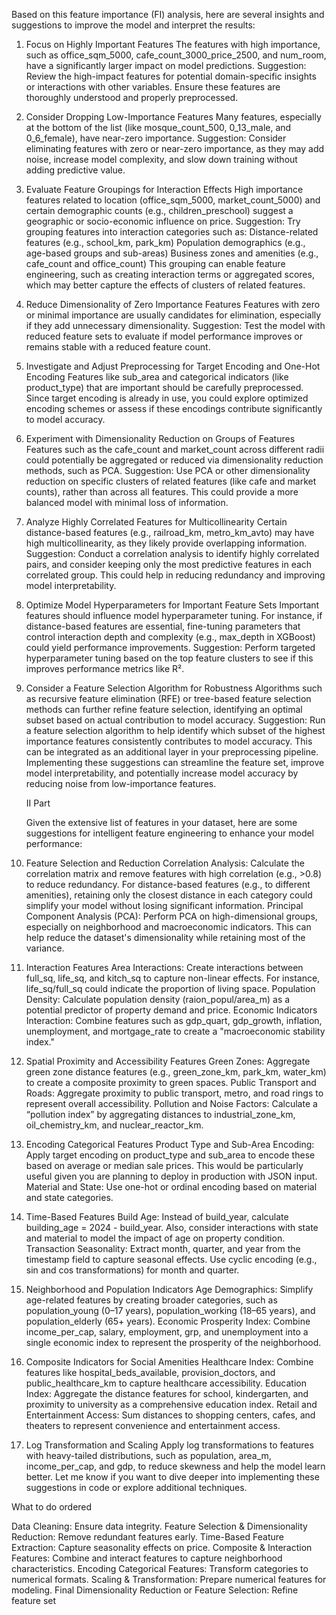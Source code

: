 Based on this feature importance (FI) analysis, here are several insights and suggestions to improve the model and interpret the results:

1. Focus on Highly Important Features
   The features with high importance, such as office_sqm_5000, cafe_count_3000_price_2500, and num_room, have a significantly larger impact on model predictions.
   Suggestion: Review the high-impact features for potential domain-specific insights or interactions with other variables. Ensure these features are thoroughly understood and properly preprocessed.
2. Consider Dropping Low-Importance Features
   Many features, especially at the bottom of the list (like mosque_count_500, 0_13_male, and 0_6_female), have near-zero importance.
   Suggestion: Consider eliminating features with zero or near-zero importance, as they may add noise, increase model complexity, and slow down training without adding predictive value.
3. Evaluate Feature Groupings for Interaction Effects
   High importance features related to location (office_sqm_5000, market_count_5000) and certain demographic counts (e.g., children_preschool) suggest a geographic or socio-economic influence on price.
   Suggestion: Try grouping features into interaction categories such as:
   Distance-related features (e.g., school_km, park_km)
   Population demographics (e.g., age-based groups and sub-areas)
   Business zones and amenities (e.g., cafe_count and office_count)
   This grouping can enable feature engineering, such as creating interaction terms or aggregated scores, which may better capture the effects of clusters of related features.
4. Reduce Dimensionality of Zero Importance Features
   Features with zero or minimal importance are usually candidates for elimination, especially if they add unnecessary dimensionality.
   Suggestion: Test the model with reduced feature sets to evaluate if model performance improves or remains stable with a reduced feature count.
5. Investigate and Adjust Preprocessing for Target Encoding and One-Hot Encoding
   Features like sub_area and categorical indicators (like product_type) that are important should be carefully preprocessed. Since target encoding is already in use, you could explore optimized encoding schemes or assess if these encodings contribute significantly to model accuracy.
6. Experiment with Dimensionality Reduction on Groups of Features
   Features such as the cafe_count and market_count across different radii could potentially be aggregated or reduced via dimensionality reduction methods, such as PCA.
   Suggestion: Use PCA or other dimensionality reduction on specific clusters of related features (like cafe and market counts), rather than across all features. This could provide a more balanced model with minimal loss of information.
7. Analyze Highly Correlated Features for Multicollinearity
   Certain distance-based features (e.g., railroad_km, metro_km_avto) may have high multicollinearity, as they likely provide overlapping information.
   Suggestion: Conduct a correlation analysis to identify highly correlated pairs, and consider keeping only the most predictive features in each correlated group. This could help in reducing redundancy and improving model interpretability.
8. Optimize Model Hyperparameters for Important Feature Sets
   Important features should influence model hyperparameter tuning. For instance, if distance-based features are essential, fine-tuning parameters that control interaction depth and complexity (e.g., max_depth in XGBoost) could yield performance improvements.
   Suggestion: Perform targeted hyperparameter tuning based on the top feature clusters to see if this improves performance metrics like R².
9. Consider a Feature Selection Algorithm for Robustness
   Algorithms such as recursive feature elimination (RFE) or tree-based feature selection methods can further refine feature selection, identifying an optimal subset based on actual contribution to model accuracy.
   Suggestion: Run a feature selection algorithm to help identify which subset of the highest importance features consistently contributes to model accuracy. This can be integrated as an additional layer in your preprocessing pipeline.
   Implementing these suggestions can streamline the feature set, improve model interpretability, and potentially increase model accuracy by reducing noise from low-importance features.

   II Part

   Given the extensive list of features in your dataset, here are some suggestions for intelligent feature engineering to enhance your model performance:

10. Feature Selection and Reduction
    Correlation Analysis: Calculate the correlation matrix and remove features with high correlation (e.g., >0.8) to reduce redundancy. For distance-based features (e.g., to different amenities), retaining only the closest distance in each category could simplify your model without losing significant information.
    Principal Component Analysis (PCA): Perform PCA on high-dimensional groups, especially on neighborhood and macroeconomic indicators. This can help reduce the dataset's dimensionality while retaining most of the variance.
11. Interaction Features
    Area Interactions: Create interactions between full_sq, life_sq, and kitch_sq to capture non-linear effects. For instance, life_sq/full_sq could indicate the proportion of living space.
    Population Density: Calculate population density (raion_popul/area_m) as a potential predictor of property demand and price.
    Economic Indicators Interaction: Combine features such as gdp_quart, gdp_growth, inflation, unemployment, and mortgage_rate to create a "macroeconomic stability index."
12. Spatial Proximity and Accessibility Features
    Green Zones: Aggregate green zone distance features (e.g., green_zone_km, park_km, water_km) to create a composite proximity to green spaces.
    Public Transport and Roads: Aggregate proximity to public transport, metro, and road rings to represent overall accessibility.
    Pollution and Noise Factors: Calculate a “pollution index” by aggregating distances to industrial_zone_km, oil_chemistry_km, and nuclear_reactor_km.
13. Encoding Categorical Features
    Product Type and Sub-Area Encoding: Apply target encoding on product_type and sub_area to encode these based on average or median sale prices. This would be particularly useful given you are planning to deploy in production with JSON input.
    Material and State: Use one-hot or ordinal encoding based on material and state categories.
14. Time-Based Features
    Build Age: Instead of build_year, calculate building_age = 2024 - build_year. Also, consider interactions with state and material to model the impact of age on property condition.
    Transaction Seasonality: Extract month, quarter, and year from the timestamp field to capture seasonal effects. Use cyclic encoding (e.g., sin and cos transformations) for month and quarter.
15. Neighborhood and Population Indicators
    Age Demographics: Simplify age-related features by creating broader categories, such as population_young (0–17 years), population_working (18–65 years), and population_elderly (65+ years).
    Economic Prosperity Index: Combine income_per_cap, salary, employment, grp, and unemployment into a single economic index to represent the prosperity of the neighborhood.
16. Composite Indicators for Social Amenities
    Healthcare Index: Combine features like hospital_beds_available, provision_doctors, and public_healthcare_km to capture healthcare accessibility.
    Education Index: Aggregate the distance features for school, kindergarten, and proximity to university as a comprehensive education index.
    Retail and Entertainment Access: Sum distances to shopping centers, cafes, and theaters to represent convenience and entertainment access.
17. Log Transformation and Scaling
    Apply log transformations to features with heavy-tailed distributions, such as population, area_m, income_per_cap, and gdp, to reduce skewness and help the model learn better.
    Let me know if you want to dive deeper into implementing these suggestions in code or explore additional techniques.

What to do ordered

Data Cleaning: Ensure data integrity.
Feature Selection & Dimensionality Reduction: Remove redundant features early.
Time-Based Feature Extraction: Capture seasonality effects on price.
Composite & Interaction Features: Combine and interact features to capture neighborhood characteristics.
Encoding Categorical Features: Transform categories to numerical formats.
Scaling & Transformation: Prepare numerical features for modeling.
Final Dimensionality Reduction or Feature Selection: Refine feature set
